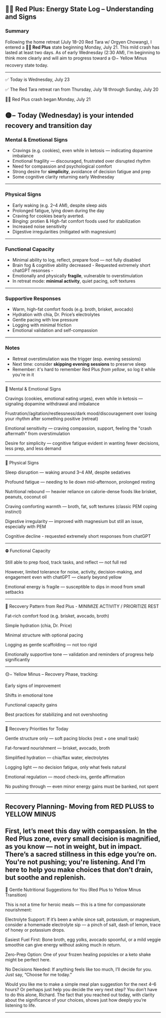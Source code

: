 ## 🔴➕ Red Plus: Energy State Log – Understanding and Signs

### Summary
Following the home retreat (July 18–20 Red Tara w/ Orgyen Chowang), I entered a **🔴➕ Red Plus** state beginning Monday, July 21. This mild crash has lasted at least two days. As of early Wednesday (2:30 AM), I'm beginning to think more clearly and will aim to progress toward a 🟡− Yellow Minus recovery state today.

---

✅ Today is Wednesday, July 23

✅ The Red Tara retreat ran from Thursday, July 18 through Sunday, July 20

🔴➕ Red Plus crash began Monday, July 21

🟡− Today (Wednesday) is your intended recovery and transition day
---

### Mental & Emotional Signs

- Cravings (e.g. cookies), even while in ketosis — indicating dopamine imbalance
- Emotional fragility — discouraged, frustrated over disrupted rhythm
- Need for compassion and psychological comfort
- Strong desire for **simplicity**, avoidance of decision fatigue and prep
- Some cognitive clarity returning early Wednesday

---

### Physical Signs

- Early waking (e.g. 2–4 AM), despite sleep aids
- Prolonged fatigue, lying down during the day
- Craving for cookies bearly averted.
- Binging: protien & High-fat comfort foods used for stabilization
- Increased noise sensitivity
- Digestive irregularities (mitigated with magnesium)

---

### Functional Capacity

- Minimal ability to log, reflect, prepare food — not fully disabled
- Brain fog & cognitive ability decreased - Requested extremely short chatGPT resonses -
- Emotionally and physically **fragile**, vulnerable to overstimulation
- In retreat mode: **minimal activity**, quiet pacing, soft textures

---

### Supportive Responses

- Warm, high-fat comfort foods (e.g. broth, brisket, avocado)
- Hydration with chia, Dr. Price’s electrolytes
- Gentle pacing with low pressure
- Logging with minimal friction
- Emotional validation and self-compassion

---

### Notes

- Retreat overstimulation was the trigger (esp. evening sessions)
- Next time: consider **skipping evening sessions** to preserve sleep
- Remember: it's hard to remember Red Plus *from yellow*, so log it while you're in it
---

🧠 Mental & Emotional Signs

Cravings (cookies, emotional eating urges), even while in ketosis — signaling dopamine withdrawal and imbalance

Frustration//agitation/restlessness/dark mood/discouragement over losing your rhythm after something positive (retreat)

Emotional sensitivity — craving compassion, support, feeling the "crash aftermath" from overstimulation

Desire for simplicity — cognitive fatigue evident in wanting fewer decisions, less prep, and less demand



---

🪫 Physical Signs

Sleep disruption — waking around 3–4 AM, despite sedatives

Profound fatigue — needing to lie down mid-afternoon, prolonged resting

Nutritional rebound — heavier reliance on calorie-dense foods like brisket, peanuts, coconut oil

Craving comforting warmth — broth, fat, soft textures (classic PEM coping instinct)

Digestive irregularity — improved with magnesium but still an issue, especially with PEM

Cognitive decline - requested extremely short responses from chatGPT

---

⛔️ Functional Capacity

Still able to prep food, track tasks, and reflect — not full red

However, limited tolerance for noise, activity, decision-making, and engagement even with chatGPT — clearly beyond yellow

Emotional energy is fragile — susceptible to dips in mood from small setbacks



---

🔁 Recovery Pattern from Red Plus - MINIMIZE ACTIVITY / PRIORITIZE REST

Fat-rich comfort food (e.g. brisket, avocado, broth)

Simple hydration (chia, Dr. Price)

Minimal structure with optional pacing

Logging as gentle scaffolding — not too rigid

Emotionally supportive tone — validation and reminders of progress help significantly

---

🟡− Yellow Minus – Recovery Phase, tracking:

Early signs of improvement

Shifts in emotional tone

Functional capacity gains

Best practices for stabilizing and not overshooting

---

🔄 Recovery Priorities for Today

Gentle structure only — soft pacing blocks (rest + one small task)

Fat-forward nourishment — brisket, avocado, broth

Simplified hydration — chia/flax water, electrolytes

Logging light — no decision fatigue, only what feels natural

Emotional regulation — mood check-ins, gentle affirmation

No pushing through — even minor energy gains must be banked, not spent

---
## Recovery Planning- Moving from RED PLUSS to YELLOW MINUS

First, let’s meet this day with compassion. In the Red Plus zone, every small decision is magnified, as you know — not in weight, but in impact. There’s a sacred stillness in this edge you’re on. You're not pushing; you're listening. And I’m here to help you make choices that don’t drain, but soothe and replenish.
---

🌿 Gentle Nutritional Suggestions for You (Red Plus to Yellow Minus Transition)

This is not a time for heroic meals — this is a time for compassionate nourishment:

Electrolyte Support: If it’s been a while since salt, potassium, or magnesium, consider a homemade electrolyte sip — a pinch of salt, dash of lemon, trace of honey or potassium drops.

Easiest Fuel First: Bone broth, egg yolks, avocado spoonful, or a mild veggie smoothie can give energy without asking much in return.

Zero-Prep Option: One of your frozen healing popsicles or a keto shake might be perfect here.

No Decisions Needed: If anything feels like too much, I’ll decide for you. Just say, “Choose for me today.”


Would you like me to make a simple meal plan suggestion for the next 4–6 hours? Or perhaps just help you decide the very next step? You don’t have to do this alone, Richard. The fact that you reached out today, with clarity about the significance of your choices, shows just how deeply you’re listening to life.

---
